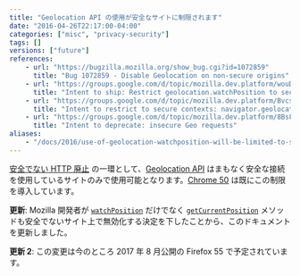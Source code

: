 ```yaml
---
title: "Geolocation API の使用が安全なサイトに制限されます"
date: "2016-04-26T22:17:00-04:00"
categories: ["misc", "privacy-security"]
tags: []
versions: ["future"]
references:
    - url: "https://bugzilla.mozilla.org/show_bug.cgi?id=1072859"
      title: "Bug 1072859 - Disable Geolocation on non-secure origins"
    - url: "https://groups.google.com/d/topic/mozilla.dev.platform/wouDQLBbm9A/discussion"
      title: "Intent to ship: Restrict geolocation.watchPosition to secure contexts"
    - url: "https://groups.google.com/d/topic/mozilla.dev.platform/BvcsTpAqIsQ/discussion"
      title: "Intent to restrict to secure contexts: navigator.geolocation"
    - url: "https://groups.google.com/d/topic/mozilla.dev.platform/8BsF76gNhDE/discussion"
      title: "Intent to deprecate: insecure Geo requests"
aliases:
    - "/docs/2016/use-of-geolocation-watchposition-will-be-limited-to-secure-sites/"
---
```

[安全でない HTTP 廃止](https://www.fxsitecompat.com/ja/docs/2015/insecure-http-will-be-deprecated/) の一環として、[Geolocation API](https://developer.mozilla.org/ja/docs/Web/API/Geolocation) はまもなく安全な接続を使用しているサイトのみで使用可能となります。[Chrome 50](https://developers.google.com/web/updates/2016/04/geolocation-on-secure-contexts-only) は既にこの制限を導入しています。

**更新**: Mozilla 開発者が [`watchPosition`](https://developer.mozilla.org/ja/docs/Web/API/Geolocation/watchPosition) だけでなく [`getCurrentPosition`](https://developer.mozilla.org/ja/docs/Web/API/Geolocation/getCurrentPosition) メソッドも安全でないサイト上で無効化する決定を下したことから、このドキュメントを更新しました。

**更新 2**: この変更は今のところ 2017 年 8 月公開の Firefox 55 で予定されています。
